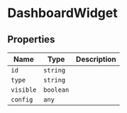 # DashboardWidget

## Properties

| Name | Type | Description |
|------|------|-------------|
| `id` | `string` |  |
| `type` | `string` |  |
| `visible` | `boolean` |  |
| `config` | `any` |  |

